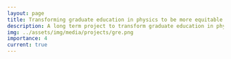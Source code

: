 ```yaml
---
layout: page
title: Transforming graduate education in physics to be more equitable and diverse
description: A long term project to transform graduate education in physics including admissions, curriculum, and culture to be more inclusive.
img: ../assets/img/media/projects/gre.png
importance: 4
current: true
---
```

